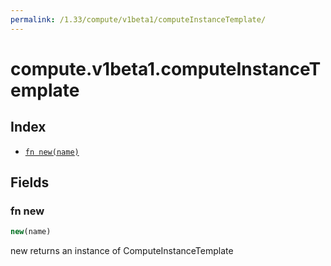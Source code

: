 ```yaml
---
permalink: /1.33/compute/v1beta1/computeInstanceTemplate/
---
```


# compute.v1beta1.computeInstanceTemplate



## Index

* [`fn new(name)`](#fn-new)

## Fields

### fn new

```ts
new(name)
```

new returns an instance of ComputeInstanceTemplate